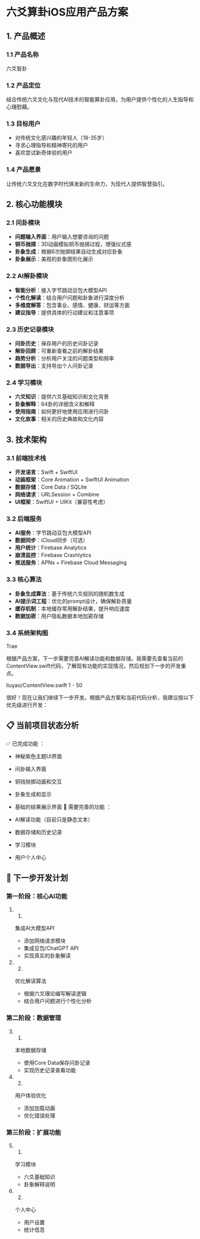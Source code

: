 # 六爻算卦iOS应用产品方案

## 1. 产品概述

### 1.1 产品名称
六爻智卦

### 1.2 产品定位
结合传统六爻文化与现代AI技术的智能算卦应用，为用户提供个性化的人生指导和心理慰藉。

### 1.3 目标用户
- 对传统文化感兴趣的年轻人（18-35岁）
- 寻求心理指导和精神寄托的用户
- 喜欢尝试新奇体验的用户

### 1.4 产品愿景
让传统六爻文化在数字时代焕发新的生命力，为现代人提供智慧指引。

## 2. 核心功能模块

### 2.1 问卦模块
- **问题输入界面**：用户输入想要咨询的问题
- **铜币抛掷**：3D动画模拟铜币抛掷过程，增强仪式感
- **卦象生成**：根据6次抛掷结果自动生成对应卦象
- **卦象展示**：美观的卦象图形化展示

### 2.2 AI解卦模块
- **智能分析**：接入字节跳动豆包大模型API
- **个性化解读**：结合用户问题和卦象进行深度分析
- **多维度解答**：包含事业、感情、健康、财运等方面
- **建议指导**：提供具体的行动建议和注意事项

### 2.3 历史记录模块
- **问卦历史**：保存用户的历史问卦记录
- **解卦回顾**：可重新查看之前的解卦结果
- **趋势分析**：分析用户关注的问题类型和频率
- **数据导出**：支持导出个人问卦记录

### 2.4 学习模块
- **六爻知识**：提供六爻基础知识和文化背景
- **卦象解释**：64卦的详细含义和解释
- **使用指南**：如何更好地使用应用进行问卦
- **文化故事**：相关的历史典故和文化内容

## 3. 技术架构

### 3.1 前端技术栈
- **开发语言**：Swift + SwiftUI
- **动画框架**：Core Animation + SwiftUI Animation
- **数据存储**：Core Data / SQLite
- **网络请求**：URLSession + Combine
- **UI框架**：SwiftUI + UIKit（兼容性考虑）

### 3.2 后端服务
- **AI服务**：字节跳动豆包大模型API
- **数据同步**：iCloud同步（可选）
- **用户统计**：Firebase Analytics
- **崩溃监控**：Firebase Crashlytics
- **推送服务**：APNs + Firebase Cloud Messaging

### 3.3 核心算法
- **卦象生成算法**：基于传统六爻规则的随机数生成
- **AI提示词工程**：优化的prompt设计，确保解卦质量
- **缓存机制**：本地缓存常用解卦结果，提升响应速度
- **数据加密**：用户隐私数据本地加密存储

### 3.4 系统架构图

Trae

根据产品方案，下一步需要完善AI解读功能和数据存储。我需要先查看当前的ContentView.swift代码，了解现有功能的实现情况，然后规划下一步的开发重点。

liuyao/ContentView.swift 1 - 50

很好！现在让我们继续下一步开发。根据产品方案和当前代码分析，我建议按以下优先级进行开发：

## 📋 当前项目状态分析
✅ 已完成功能 ：

- 神秘紫色主题UI界面
- 问卦输入界面
- 铜钱抛掷动画和交互
- 卦象生成和显示
- 基础的结果展示界面
🔄 需要完善的功能 ：

- AI解读功能（目前只是静态文本）
- 数据存储和历史记录
- 学习模块
- 用户个人中心
## 🎯 下一步开发计划
### 第一阶段：核心AI功能
1. 1.
   集成AI大模型API
   
   - 添加网络请求模块
   - 集成豆包/ChatGPT API
   - 实现真实的卦象解读
2. 2.
   优化解读算法
   
   - 根据六爻理论编写解读逻辑
   - 结合用户问题进行个性化分析
### 第二阶段：数据管理
3. 1.
   本地数据存储
   
   - 使用Core Data保存问卦记录
   - 实现历史记录查看功能
4. 2.
   用户体验优化
   
   - 添加加载动画
   - 优化错误处理
### 第三阶段：扩展功能
5. 1.
   学习模块
   
   - 六爻基础知识
   - 卦象解释说明
6. 2.
   个人中心
   
   - 用户设置
   - 统计信息